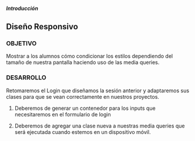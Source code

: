 ##### Introducción
## Diseño Responsivo

### OBJETIVO

Mostrar a los alumnos cómo condicionar los estilos dependiendo del tamaño de nuestra pantalla haciendo uso de las media queries.

### DESARROLLO

Retomaremos el Login que diseñamos la sesión anterior y adaptaremos sus clases para que se vean correctamente en nuestros proyectos.

1. Deberemos de generar un contenedor para los inputs que necesitaremos en el formulario de login

2. Deberemos de agregar una clase nueva a nuestras media queries que será ejecutada cuando estemos en un dispositivo móvil.